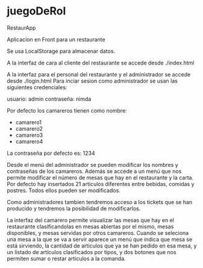# juegoDeRol
RestaurApp

Aplicacion en Front para un restaurante

Se usa LocalStorage para almacenar datos.

A la interfaz de cara al cliente del restaurante se accede desde ./index.html

A la interfaz para el personal del restaurante y el administrador se accede desde ./login.html
Para inciar sesion como administrador se usan las siguientes credenciales:

usuario: admin
contraseña: nimda

Por defecto los camareros tienen como nombre:
- camarero1
- camarero2
- camarero3
- camarero4

La contraseña por defecto es: 1234

Desde el menú del administrador se pueden modificar los nombres y contraseñas de los camareros.
Además se accede a un menú que nos permite modificar el número de mesas que hay en el restaurante y la carta.
Por defecto hay insertados 21 artículos diferentes entre bebidas, comidas y postres. Todos ellos pueden ser modificados.

Como administradores tambien tendremos acceso a los tickets que se han producido y tendremos la posibilidad de modificarlos.


La interfaz del camarero permite visualizar las mesas que hay en el restaurante clasificandolas en mesas abiertas por el mismo,
mesas disponibles, y mesas servidas por otros camareros.
Cuando se seleciona una mesa a la que se va a servir aparece un menú que indica que mesa se está sirviendo, la cantidad de articulos 
que ya se han pedido en esa mesa, y un listado de artículos clasificados por tipos, y dos botones que nos permiten sumar o restar
articulos a la comanda. 

